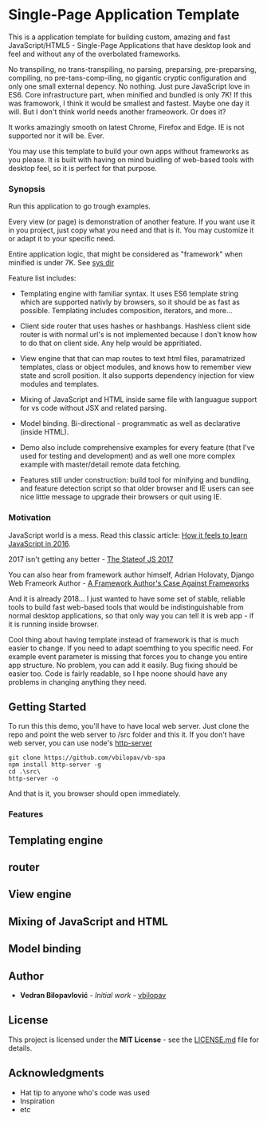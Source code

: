 # Single-Page Application Template

This is a application template for building custom, amazing and fast JavaScript/HTML5 - Single-Page Applications that have desktop look and feel and without any of the overbolated frameworks. 

No transpiling, no trans-transpiling, no parsing, preparsing, pre-preparsing, compiling, no pre-tans-comp-iling, no gigantic cryptic configuration and only one small external depency. No nothing. Just pure JavaScript love in ES6. Core infrastructure part, when minified and bundled is only 7K! If this was framowork, I think it would be smallest and fastest. Maybe one day it will. But I don't think world needs another frameowork. Or does it?

It works amazingly smooth on latest Chrome, Firefox and Edge. IE is not supported nor it will be. Ever.

You may use this template to build your own apps without frameworks as you please. It is built with having on mind buidling of web-based tools with desktop feel, so it is perfect for that purpose.

### Synopsis

Run this application to go trough examples. 

Every view (or page) is demonstration of another feature. If you want use it in you project, just copy what you need and that is it. You may customize it or adapt it to your specific need. 

Entire application logic, that might be considered as "framework" when minified is under 7K. See [sys dir](https://github.com/vbilopav/vb-spa/tree/master/src/app/sys)

Feature list includes:

- Templating engine with familiar syntax. It uses ES6 template string which are supported nativly by browsers, so it should be as fast as possible. Templating includes composition, iterators, and more...

- Client side router that uses hashes or hashbangs. Hashless client side router is with normal url's is not implemented because I don't know how to do that on client side. Any help would be appritiated.

- View engine that that can map routes to text html files, paramatrized templates, class or object modules, and knows how to remember view state and scroll position. It also supports dependency injection for view modules and templates.

- Mixing of JavaScript and HTML inside same file with languague support for vs code without JSX and related parsing.

- Model binding. Bi-directional - programmatic as well as declarative (inside HTML).

- Demo also include comprehensive examples for every feature (that I've used for testing and development) and as well one more complex example with master/detail remote data fetching.

- Features still under construction: build tool for minifying and bundling, and feature detection script so that older browser and IE users can see nice little message to upgrade their browsers or quit using IE.

### Motivation

JavaScript world is a mess. Read this classic article: [How it feels to learn JavaScript in 2016](https://hackernoon.com/how-it-feels-to-learn-javascript-in-2016-d3a717dd577f).

2017 isn't getting any better - [The Stateof JS 2017](https://stateofjs.com/2017/introduction/)

You can also hear from framework author himself, Adrian Holovaty, Django Web Frameork Author - [A Framework Author's Case Against Frameworks](https://www.youtube.com/watch?v=k7n2xnOiWI8)

And it is already 2018... I just wanted to have some set of stable, reliable tools to build fast web-based tools that would be indistinguishable from normal desktop applications, so that only way you can tell it is web app - if it is running inside browser. 

Cool thing about having template instead of framework is that is much easier to change. If you need to adapt soemthing to you specific need. For example event parameter is missing that forces you to change you entire app structure. No problem, you can add it easily. Bug fixing should be easier too. Code is fairly readable, so I hpe noone should have any problems in changing anything they need.


## Getting Started

To run this this demo, you'll have to have local web server. Just clone the repo and point the web server to /src folder and this it.
If you don't have web server, you can use node's [http-server](https://www.npmjs.com/package/http-server)

```
git clone https://github.com/vbilopav/vb-spa
npm install http-server -g
cd .\src\
http-server -o
```

And that is it, you browser should open immediately.

### Features

## Templating engine

## router

## View engine

## Mixing of JavaScript and HTML

## Model binding

## Author

* **Vedran Bilopavlović** - *Initial work* - [vbilopav](https://github.com/vbilopav/)


## License

This project is licensed under the **MIT License** - see the [LICENSE.md](LICENSE.md) file for details.

## Acknowledgments

* Hat tip to anyone who's code was used
* Inspiration
* etc
